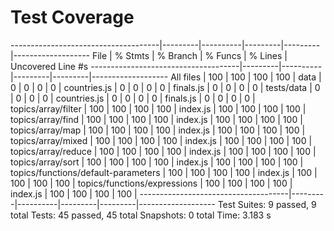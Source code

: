 # Test Coverage

-------------------------------------|---------|----------|---------|---------|-------------------
File                                 | % Stmts | % Branch | % Funcs | % Lines | Uncovered Line #s
-------------------------------------|---------|----------|---------|---------|-------------------
All files                            |     100 |      100 |     100 |     100 |
 data                                |       0 |        0 |       0 |       0 |
  countries.js                       |       0 |        0 |       0 |       0 |
  finals.js                          |       0 |        0 |       0 |       0 |
 tests/data                          |       0 |        0 |       0 |       0 |
  countries.js                       |       0 |        0 |       0 |       0 |
  finals.js                          |       0 |        0 |       0 |       0 |
 topics/array/filter                 |     100 |      100 |     100 |     100 |
  index.js                           |     100 |      100 |     100 |     100 |
 topics/array/find                   |     100 |      100 |     100 |     100 |
  index.js                           |     100 |      100 |     100 |     100 |
 topics/array/map                    |     100 |      100 |     100 |     100 |
  index.js                           |     100 |      100 |     100 |     100 |
 topics/array/mixed                  |     100 |      100 |     100 |     100 |
  index.js                           |     100 |      100 |     100 |     100 |
 topics/array/reduce                 |     100 |      100 |     100 |     100 |
  index.js                           |     100 |      100 |     100 |     100 |
 topics/array/sort                   |     100 |      100 |     100 |     100 |
  index.js                           |     100 |      100 |     100 |     100 |
 topics/functions/default-parameters |     100 |      100 |     100 |     100 |
  index.js                           |     100 |      100 |     100 |     100 |
 topics/functions/expressions        |     100 |      100 |     100 |     100 |
  index.js                           |     100 |      100 |     100 |     100 |
-------------------------------------|---------|----------|---------|---------|-------------------
Test Suites: 9 passed, 9 total
Tests:       45 passed, 45 total
Snapshots:   0 total
Time:        3.183 s

